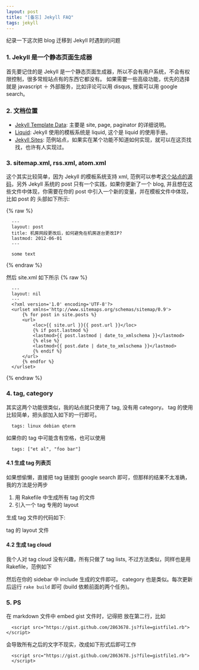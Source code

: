 ```yaml
---
layout: post
title: "[备忘] Jekyll FAQ"
tags: jekyll
---
```


纪录一下这次把 blog 迁移到 Jekyll 时遇到的问题

### 1. Jekyll 是一个静态页面生成器

首先要记住的是 Jekyll 是一个静态页面生成器，所以不会有用户系统，不会有权限控制，很多常规站点有的东西它都没有。
如果需要一些高级功能，优先的选择就是 javascript ＋ 外部服务，比如评论可以用 disqus, 搜索可以用 google search。

### 2. 文档位置

* [Jekyll Template Data](https://github.com/mojombo/jekyll/wiki/Template-Data): 主要是 site, page, paginator 的详细说明。
* [Liquid](https://github.com/shopify/liquid/wiki/liquid-for-designers): Jekyll 使用的模板系统是 liquid, 这个是 liquid 的使用手册。
* [Jekyll Sites](https://github.com/mojombo/jekyll/wiki/Sites): 范例站点，如果实在某个功能不知道如何实现，就可以在这页找找，也许有人实现过。

### 3. sitemap.xml, rss.xml, atom.xml

这个其实比较简单，因为 Jekyll 的模板系统支持 xml, 范例可以参考[这个站点的源码](https://github.com/lidaobing/lidaobing.github.com)，另外 Jekyll 系统的 post 只有一个实践，如果你更新了一个 blog, 并且想在这些文件中体现，你需要在你的 post 中引入一个新的变量，并在模板文件中体现，比如 post 的 头部如下所示:

{% raw %}

      ---
      layout: post
      title: 机房网段更改后，如何避免在机房逐台更改IP?
      lastmod: 2012-06-01
      ---

      some text

{% endraw %}

然后 site.xml 如下所示
{% raw %}

      ---
      layout: nil
      ---
      <?xml version='1.0' encoding='UTF-8'?>
      <urlset xmlns='http://www.sitemaps.org/schemas/sitemap/0.9'>
          {% for post in site.posts %}
          <url>
              <loc>{{ site.url }}{{ post.url }}</loc>
              {% if post.lastmod %}
              <lastmod>{{ post.lastmod | date_to_xmlschema }}</lastmod>
              {% else %}
              <lastmod>{{ post.date | date_to_xmlschema }}</lastmod>
              {% endif %}
          </url>
          {% endfor %}
      </urlset>

{% endraw %}

### 4. tag, category

其实这两个功能很类似，我的站点就只使用了 tag, 没有用 category。 tag 的使用比较简单，把头部加入如下的一行即可。

      tags: linux debian qterm

如果你的 tag 中可能含有空格，也可以使用

      tags: ["et al", "foo bar"]

#### 4.1 生成 tag 列表页

如果想偷懒，直接把 tag 链接到 google search 即可，但那样的结果不太准确，我的方法是分两步

1. 用 Rakefile 中生成所有 tag 的文件
2. 引入一个 tag 专用的 layout

生成 tag 文件的代码如下:

<script src="https://gist.github.com/2863678.js?file=gistfile1.rb">
</script>

tag 的 layout 文件

<script src="https://gist.github.com/2863687.js?file=gistfile1.html">
</script>


#### 4.2 生成 tag cloud

我个人对 tag cloud 没有兴趣，所有只做了 tag lists, 不过方法类似，同样也是用 Rakefile，范例如下

<script src="https://gist.github.com/2863697.js?file=gistfile1.rb">
</script>

然后在你的 sidebar 中 include 生成的文件即可。 category 也是类似。每次更新后运行 `rake build` 即可 (build 依赖前面的两个任务)。

### 5. PS

在 markdown 文件中 embed gist 文件时，记得把 </script> 放在第二行，比如

      <script src="https://gist.github.com/2863678.js?file=gistfile1.rb"></script>

会导致所有之后的文字不现实，改成如下形式后即可工作

      <script src="https://gist.github.com/2863678.js?file=gistfile1.rb">
      </script>





